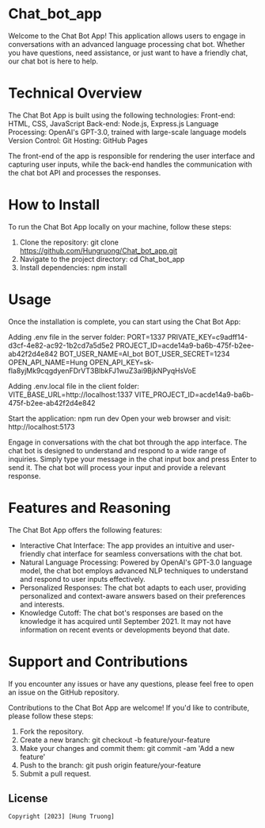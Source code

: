 # Chat_bot_app

Welcome to the Chat Bot App! This application allows users to engage in conversations with an advanced language processing chat bot. Whether you have questions, need assistance, or just want to have a friendly chat, our chat bot is here to help.

# Technical Overview

The Chat Bot App is built using the following technologies:
  Front-end: HTML, CSS, JavaScript
  Back-end: Node.js, Express.js
  Language Processing: OpenAI's GPT-3.0, trained with large-scale language models
  Version Control: Git
  Hosting: GitHub Pages
  
The front-end of the app is responsible for rendering the user interface and capturing user inputs, while the back-end handles the communication with the chat bot API and processes the responses.

# How to Install

To run the Chat Bot App locally on your machine, follow these steps:
  1. Clone the repository:
    git clone https://github.com/Hungruong/Chat_bot_app.git
  2. Navigate to the project directory:
    cd Chat_bot_app 
  3. Install dependencies:
    npm install

# Usage

Once the installation is complete, you can start using the Chat Bot App:

Adding .env file in the server folder: 
  PORT=1337
  PRIVATE_KEY=c9adff14-d3cf-4e82-ac92-1b2cd7a5d5e2
  PROJECT_ID=acde14a9-ba6b-475f-b2ee-ab42f2d4e842
  BOT_USER_NAME=AI_bot
  BOT_USER_SECRET=1234
  OPEN_API_NAME=Hung
  OPEN_API_KEY=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

Adding .env.local file in the client folder:
  VITE_BASE_URL=http://localhost:1337
  VITE_PROJECT_ID=acde14a9-ba6b-475f-b2ee-ab42f2d4e842

Start the application:
  npm run dev
Open your web browser and visit: http://localhost:5173

Engage in conversations with the chat bot through the app interface.
The chat bot is designed to understand and respond to a wide range of inquiries. Simply type your message in the chat input box and press Enter to send it. The chat bot will process your input and provide a relevant response.

# Features and Reasoning

The Chat Bot App offers the following features:
- Interactive Chat Interface: The app provides an intuitive and user-friendly chat interface for seamless conversations with the chat bot.
- Natural Language Processing: Powered by OpenAI's GPT-3.0 language model, the chat bot employs advanced NLP techniques to understand and respond to user inputs effectively.
- Personalized Responses: The chat bot adapts to each user, providing personalized and context-aware answers based on their preferences and interests.
- Knowledge Cutoff: The chat bot's responses are based on the knowledge it has acquired until September 2021. It may not have information on recent events or developments beyond that date.

# Support and Contributions

If you encounter any issues or have any questions, please feel free to open an issue on the GitHub repository.

Contributions to the Chat Bot App are welcome! If you'd like to contribute, please follow these steps:
  1. Fork the repository.
  2. Create a new branch:
    git checkout -b feature/your-feature
  3. Make your changes and commit them:
    git commit -am 'Add a new feature'
  4. Push to the branch:
    git push origin feature/your-feature
  5. Submit a pull request.

## License

    Copyright [2023] [Hung Truong]
